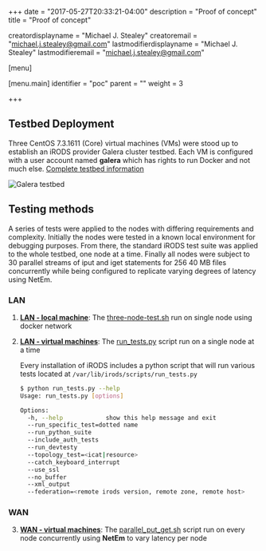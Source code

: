 +++
date = "2017-05-27T20:33:21-04:00"
description = "Proof of concept"
title = "Proof of concept"

creatordisplayname = "Michael J. Stealey" creatoremail = "michael.j.stealey@gmail.com" lastmodifierdisplayname = "Michael J. Stealey" lastmodifieremail = "michael.j.stealey@gmail.com"

[menu]

  [menu.main]
    identifier = "poc"
    parent = ""
    weight = 3

+++

## Testbed Deployment

Three CentOS 7.3.1611 (Core) virtual machines (VMs) were stood up to establish an iRODS provider Galera cluster testbed. Each VM is configured with a user account named **galera** which has rights to run Docker and not much else. [Complete testbed information]({{<baseurl>}}/galera-vms)

![Galera testbed]({{<baseurl>}}/images/galeratestbed.png)

## Testing methods

A series of tests were applied to the nodes with differing requirements and complexity. Initially the nodes were tested in a known local environment for debugging purposes. From there, the standard iRODS test suite was applied to the whole testbed, one node at a time. Finally all nodes were subject to 30 parallel streams of iput and iget statements for 256 40 MB files concurrently while being configured to replicate varying degrees of latency using NetEm.

### LAN

1. **[LAN - local machine]({{<baseurl>}}/lan-local)**:  The [three-node-test.sh](https://github.com/mjstealey/irods-provider-galera/blob/master/three-node-test.sh) run on single node using docker network

2. **[LAN - virtual machines]({{<baseurl>}}/lan-vm)**: The [run_tests.py](https://github.com/irods/irods/blob/4-2-stable/scripts/run_tests.py) script run on a single node at a time

    Every installation of iRODS includes a python script that will run various tests located at `/var/lib/irods/scripts/run_tests.py`

    ```bash
    $ python run_tests.py --help
    Usage: run_tests.py [options]

    Options:
      -h, --help            show this help message and exit
      --run_specific_test=dotted name
      --run_python_suite
      --include_auth_tests
      --run_devtesty
      --topology_test=<icat|resource>
      --catch_keyboard_interrupt
      --use_ssl
      --no_buffer
      --xml_output
      --federation=<remote irods version, remote zone, remote host>
    ```

### WAN

3. **[WAN - virtual machines]({{<baseurl>}}/wan-vm)**: The [parallel_put_get.sh]({{<baseurl>}}/parallel-put-get) script run on every node concurrently using **NetEm** to vary latency per node
